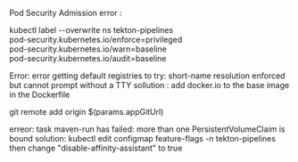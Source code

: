 Pod Security Admission error : 
 
 kubectl label --overwrite ns tekton-pipelines \
  pod-security.kubernetes.io/enforce=privileged \
  pod-security.kubernetes.io/warn=baseline \
  pod-security.kubernetes.io/audit=baseline


Error: error getting default registries to try: short-name resolution enforced but cannot prompt without a TTY
sollution : add docker.io to the base image in the Dockerfile


git remote add origin $(params.appGitUrl)



erreor: task maven-run has failed: more than one PersistentVolumeClaim is bound
solution: kubectl edit configmap feature-flags -n tekton-pipelines then change "disable-affinity-assistant" to true

